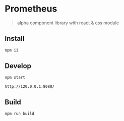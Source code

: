 # Prometheus

> alpha component library with react & css module

## Install

```sh
npm ii
```

## Develop

```sh
npm start
```

```
http://120.0.0.1:8080/
```

## Build

```sh
npm run build
```
